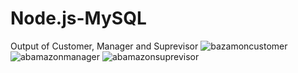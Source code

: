 # Node.js-MySQL

Output of Customer, Manager and Suprevisor
![bazamoncustomer](https://user-images.githubusercontent.com/44451738/53535890-4f54a000-3ad2-11e9-97ac-84d5f31395c6.JPG)
![abamazonmanager](https://user-images.githubusercontent.com/44451738/53535891-4f54a000-3ad2-11e9-8ea5-1fb0c9c07f6d.JPG)
![abamazonsuprevisor](https://user-images.githubusercontent.com/44451738/53535892-4fed3680-3ad2-11e9-8b00-3a08efa996a4.JPG)
